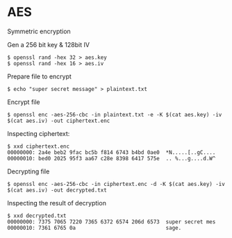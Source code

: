 # AES

Symmetric encryption

Gen a 256 bit key & 128bit IV

```
$ openssl rand -hex 32 > aes.key
$ openssl rand -hex 16 > aes.iv
```

Prepare file to encrypt

```
$ echo "super secret message" > plaintext.txt
```

Encrypt file

```
$ openssl enc -aes-256-cbc -in plaintext.txt -e -K $(cat aes.key) -iv $(cat aes.iv) -out ciphertext.enc
```

Inspecting ciphertext:

```
$ xxd ciphertext.enc
00000000: 2a4e beb2 9fac bc5b f814 6743 b4bd 0ae0  *N.....[..gC....
00000010: bed0 2025 95f3 aa67 c28e 8398 6417 575e  .. %...g....d.W^
```

Decrypting file

```
$ openssl enc -aes-256-cbc -in ciphertext.enc -d -K $(cat aes.key) -iv $(cat aes.iv) -out decrypted.txt
```

Inspecting the result of decryption

```
$ xxd decrypted.txt
00000000: 7375 7065 7220 7365 6372 6574 206d 6573  super secret mes
00000010: 7361 6765 0a                             sage.
```